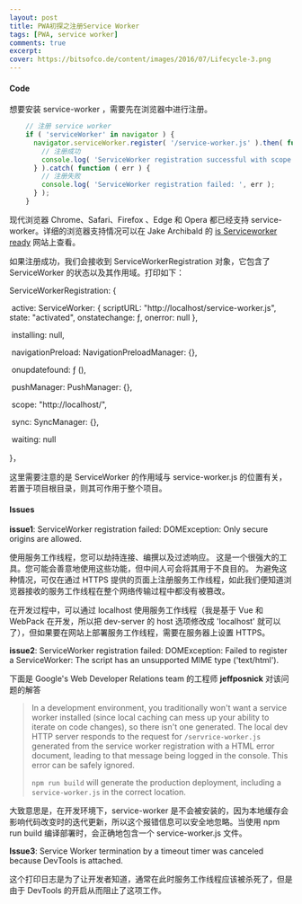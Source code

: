 ```yaml
---
layout: post
title: PWA初探之注册Service Worker
tags: [PWA, service worker]
comments: true
excerpt: 
cover: https://bitsofco.de/content/images/2016/07/Lifecycle-3.png
---
```



#### Code

想要安装 service-worker ，需要先在浏览器中进行注册。

```javascript
	// 注册 service worker
	if ( 'serviceWorker' in navigator ) {
      navigator.serviceWorker.register( '/service-worker.js' ).then( function ( registration ) {
        // 注册成功
        console.log( 'ServiceWorker registration successful with scope: ', registration.scope );
      } ).catch( function ( err ) {
        // 注册失败 
        console.log( 'ServiceWorker registration failed: ', err );
      } );
    }
```

现代浏览器 Chrome、Safari、Firefox 、Edge 和 Opera 都已经支持 service-worker。详细的浏览器支持情况可以在 Jake Archibald 的 [is Serviceworker ready](https://jakearchibald.github.io/isserviceworkerready/) 网站上查看。

如果注册成功，我们会接收到 ServiceWorkerRegistration 对象，它包含了ServiceWorker 的状态以及其作用域。打印如下：

ServiceWorkerRegistration: {

​    active:
        ServiceWorker: { 
            scriptURL: "http://localhost/service-worker.js", 
            state: "activated", 
            onstatechange: ƒ, 
            onerror: null
        },

​    installing: null,

​    navigationPreload: NavigationPreloadManager: {},

​    onupdatefound: ƒ (),

​    pushManager: PushManager: {},

​    scope: "http://localhost/",

​    sync: SyncManager: {},

​    waiting: null

}，

这里需要注意的是 ServiceWorker 的作用域与 service-worker.js 的位置有关，若置于项目根目录，则其可作用于整个项目。



#### Issues

**issue1**: ServiceWorker registration failed:  DOMException: Only secure origins are allowed.

使用服务工作线程，您可以劫持连接、编撰以及过滤响应。 这是一个很强大的工具。您可能会善意地使用这些功能，但中间人可会将其用于不良目的。 为避免这种情况，可仅在通过 HTTPS 提供的页面上注册服务工作线程，如此我们便知道浏览器接收的服务工作线程在整个网络传输过程中都没有被篡改。

在开发过程中，可以通过 localhost 使用服务工作线程（我是基于 Vue 和 WebPack 在开发，所以把 dev-server 的 host 选项修改成 'localhost' 就可以了），但如果要在网站上部署服务工作线程，需要在服务器上设置 HTTPS。

**issue2**: ServiceWorker registration failed:  DOMException: Failed to register a ServiceWorker: The script has an unsupported MIME type ('text/html').

下面是 Google's Web Developer Relations team 的工程师 **jeffposnick** 对该问题的解答

> In a development environment, you traditionally won't want a service worker installed (since local caching can mess up your ability to iterate on code changes), so there isn't one generated. The local dev HTTP server responds to the request for `/servrice-worker.js` generated from the service worker registration with a HTML error document, leading to that message being logged in the console. This error can be safely ignored.
>
> `npm run build` will generate the production deployment, including a `service-worker.js` in the correct location.

大致意思是，在开发环境下，service-worker 是不会被安装的，因为本地缓存会影响代码改变时的迭代更新，所以这个报错信息可以安全地忽略。当使用 npm run build 编译部署时，会正确地包含一个 service-worker.js 文件。

**Issue3**: Service Worker termination by a timeout timer was canceled because DevTools is attached.

这个打印日志是为了让开发者知道，通常在此时服务工作线程应该被杀死了，但是由于 DevTools 的开启从而阻止了这项工作。
